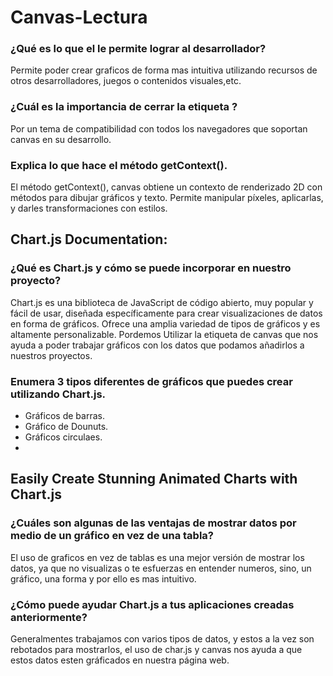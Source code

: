 # Canvas-Lectura

### ¿Qué es lo que el <canvas> le permite lograr al desarrollador?
Permite poder crear graficos de forma mas intuitiva utilizando recursos de otros desarrolladores, juegos o contenidos visuales,etc.

### ¿Cuál es la importancia de cerrar la etiqueta </canvas>?
Por un tema de compatibilidad con todos los navegadores que soportan canvas en su desarrollo.

### Explica lo que hace el método getContext().
El método getContext(), canvas obtiene un contexto de renderizado 2D con métodos para dibujar gráficos y texto. 
Permite manipular píxeles, aplicarlas, y darles transformaciones con estilos.

## Chart.js Documentation:
### ¿Qué es Chart.js y cómo se puede incorporar en nuestro proyecto?
Chart.js es una biblioteca de JavaScript de código abierto, muy popular y fácil de usar, diseñada específicamente para crear visualizaciones de datos en forma de gráficos. 
Ofrece una amplia variedad de tipos de gráficos y es altamente personalizable. Pordemos Utilizar la etiqueta de canvas que nos ayuda a poder trabajar gráficos con los datos que podamos añadirlos a nuestros proyectos.

### Enumera 3 tipos diferentes de gráficos que puedes crear utilizando Chart.js.

- Gráficos de barras.
- Gráfico de Dounuts.
- Gráficos circulaes.
- 
## Easily Create Stunning Animated Charts with Chart.js
### ¿Cuáles son algunas de las ventajas de mostrar datos por medio de un gráfico en vez de una tabla?
El uso de graficos en vez de tablas es una mejor versión de mostrar los datos, ya que no visualizas o te esfuerzas en entender numeros, sino, un gráfico, una forma y por ello es mas intuitivo.

### ¿Cómo puede ayudar Chart.js a tus aplicaciones creadas anteriormente?
Generalmentes trabajamos con varios tipos de datos, y estos a la vez son rebotados para mostrarlos, el uso de char.js y canvas nos ayuda a que estos datos esten gráficados en nuestra página web.
